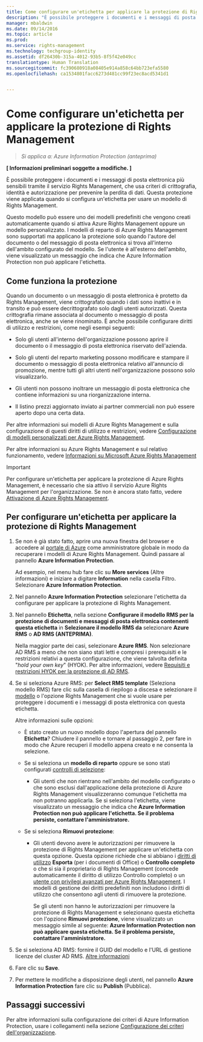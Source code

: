 ```yaml
---
title: Come configurare un'etichetta per applicare la protezione di Rights Management | Azure Information Protection
description: "È possibile proteggere i documenti e i messaggi di posta elettronica più sensibili tramite il servizio Rights Management, che usa criteri di crittografia, identità e autorizzazione per prevenire la perdita di dati. Questa protezione viene applicata quando si configura un'etichetta per usare un modello di Rights Management."
manager: mbaldwin
ms.date: 09/14/2016
ms.topic: article
ms.prod: 
ms.service: rights-management
ms.technology: techgroup-identity
ms.assetid: df26430b-315a-4012-93b5-8f5f42e049cc
translationtype: Human Translation
ms.sourcegitcommit: fc390680918a08405e914a858c64bb723efa5580
ms.openlocfilehash: ca1534801facc6273d481cc99f23ec8acd5341d1


---
```


# Come configurare un'etichetta per applicare la protezione di Rights Management

>*Si applica a: Azure Information Protection (anteprima)*

**[ Informazioni preliminari soggette a modifiche. ]**

È possibile proteggere i documenti e i messaggi di posta elettronica più sensibili tramite il servizio Rights Management, che usa criteri di crittografia, identità e autorizzazione per prevenire la perdita di dati. Questa protezione viene applicata quando si configura un'etichetta per usare un modello di Rights Management. 

Questo modello può essere uno dei modelli predefiniti che vengono creati automaticamente quando si attiva Azure Rights Management oppure un modello personalizzato. I modelli di reparto di Azure Rights Management sono supportati ma applicano la protezione solo quando l'autore del documento o del messaggio di posta elettronica si trova all'interno dell'ambito configurato del modello. Se l'utente è all'esterno dell'ambito, viene visualizzato un messaggio che indica che Azure Information Protection non può applicare l'etichetta.

## Come funziona la protezione

Quando un documento o un messaggio di posta elettronica è protetto da Rights Management, viene crittografato quando i dati sono inattivi e in transito e può essere decrittografato solo dagli utenti autorizzati. Questa crittografia rimane associata al documento o messaggio di posta elettronica, anche se viene rinominato. È anche possibile configurare diritti di utilizzo e restrizioni, come negli esempi seguenti:

- Solo gli utenti all'interno dell'organizzazione possono aprire il documento o il messaggio di posta elettronica riservato dell'azienda.

- Solo gli utenti del reparto marketing possono modificare e stampare il documento o messaggio di posta elettronica relativo all'annuncio di promozione, mentre tutti gli altri utenti nell'organizzazione possono solo visualizzarlo.

- Gli utenti non possono inoltrare un messaggio di posta elettronica che contiene informazioni su una riorganizzazione interna.

- Il listino prezzi aggiornato inviato ai partner commerciali non può essere aperto dopo una certa data.

Per altre informazioni sui modelli di Azure Rights Management e sulla configurazione di questi diritti di utilizzo e restrizioni, vedere [Configurazione di modelli personalizzati per Azure Rights Management](../deploy-use/configure-custom-templates.md).

Per altre informazioni su Azure Rights Management e sul relativo funzionamento, vedere [Informazioni su Microsoft Azure Rights Management](../understand-explore/what-is-azure-rms.md)

> [!IMPORTANT]
> Per configurare un'etichetta per applicare la protezione di Azure Rights Management, è necessario che sia attivo il servizio Azure Rights Management per l'organizzazione. Se non è ancora stato fatto, vedere [Attivazione di Azure Rights Management](../deploy-use/activate-service.md).


## Per configurare un'etichetta per applicare la protezione di Rights Management

1. Se non è già stato fatto, aprire una nuova finestra del browser e accedere al [portale di Azure](https://portal.azure.com) come amministratore globale in modo da recuperare i modelli di Azure Rights Management. Quindi passare al pannello **Azure Information Protection**. 

    Ad esempio, nel menu hub fare clic su **More services** (Altre informazioni) e iniziare a digitare **Information** nella casella Filtro. Selezionare **Azure Information Protection**.

2. Nel pannello **Azure Information Protection** selezionare l'etichetta da configurare per applicare la protezione di Rights Management.

3. Nel pannello **Etichetta**, nella sezione **Configurare il modello RMS per la protezione di documenti e messaggi di posta elettronica contenenti questa etichetta** in **Selezionare il modello RMS da** selezionare **Azure RMS** o **AD RMS (ANTEPRIMA)**.
    
    Nella maggior parte dei casi, selezionare **Azure RMS**. Non selezionare AD RMS a meno che non siano stati letti e compresi i prerequisiti e le restrizioni relativi a questa configurazione, che viene talvolta definita "*hold your own key*" (HYOK). Per altre informazioni, vedere [Requisiti e restrizioni HYOK per la protezione di AD RMS](configure-adrms-restrictions.md).
    
4. Se si seleziona Azure RMS: per **Select RMS template** (Seleziona modello RMS) fare clic sulla casella di riepilogo a discesa e selezionare il [modello](../deploy-use/configure-custom-templates.md) o l'opzione Rights Management che si vuole usare per proteggere i documenti e i messaggi di posta elettronica con questa etichetta.
    
    Altre informazioni sulle opzioni:
    
    - È stato creato un nuovo modello dopo l'apertura del pannello **Etichetta**? Chiudere il pannello e tornare al passaggio 2, per fare in modo che Azure recuperi il modello appena creato e ne consenta la selezione.
    
    - Se si seleziona un **modello di reparto** oppure se sono stati configurati [controlli di selezione](../deploy-use/activate-service.md#configuring-onboarding-controls-for-a-phased-deployment):
    
        - Gli utenti che non rientrano nell'ambito del modello configurato o che sono esclusi dall'applicazione della protezione di Azure Rights Management visualizzeranno comunque l'etichetta ma non potranno applicarla. Se si seleziona l'etichetta, viene visualizzato un messaggio che indica che **Azure Information Protection non può applicare l'etichetta. Se il problema persiste, contattare l'amministratore.**
        
    - Se si seleziona **Rimuovi protezione**:
        
        - Gli utenti devono avere le autorizzazioni per rimuovere la protezione di Rights Management per applicare un'etichetta con questa opzione. Questa opzione richiede che si abbiano i [diritti di utilizzo](../deploy-use/configure-usage-rights.md) **Esporta** (per i documenti di Office) o **Controllo completo** o che si sia il proprietario di Rights Management (concede automaticamente il diritto di utilizzo Controllo completo) o un [utente con privilegi avanzati per Azure Rights Management](../deploy-use/configure-super-users.md). I modelli di gestione dei diritti predefiniti non includono i diritti di utilizzo che consentono agli utenti di rimuovere la protezione. 

            Se gli utenti non hanno le autorizzazioni per rimuovere la protezione di Rights Management e selezionano questa etichetta con l'opzione **Rimuovi protezione**, viene visualizzato un messaggio simile al seguente: **Azure Information Protection non può applicare questa etichetta. Se il problema persiste, contattare l'amministratore.**

5. Se si seleziona AD RMS: fornire il GUID del modello e l'URL di gestione licenze del cluster AD RMS. [Altre informazioni](configure-adrms-restrictions.md#locating-the-information-to-specify-ad-rms-protection-with-an-azure-information-protection-label)

6. Fare clic su **Save**.

7. Per mettere le modifiche a disposizione degli utenti, nel pannello **Azure Information Protection** fare clic su **Publish** (Pubblica).

## Passaggi successivi

Per altre informazioni sulla configurazione dei criteri di Azure Information Protection, usare i collegamenti nella sezione [Configurazione dei criteri dell'organizzazione](configure-policy.md#configuring-your-organization-s-policy).  



<!--HONumber=Sep16_HO3-->


